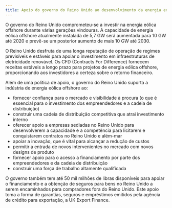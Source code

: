 ```yaml
---
title: Apoio do governo do Reino Unido ao desenvolvimento da energia eólica offshore 
---
```


O governo do Reino Unido comprometeu-se a investir na energia eólica offshore durante várias gerações vindouras. A capacidade de energia eólica offshore atualmente instalada de 5,7 GW será aumentada para 10 GW até 2020 e prevê-se um posterior aumento de mais 10 GW até 2030. 

O Reino Unido desfruta de uma longa reputação de operação de regimes previsíveis e estáveis para apoiar o investimento em infraestruturas de eletricidade renovável. Os CFD (Contracts For Difference) fornecem receitas estáveis a longo prazo para projetos de energia eólica offshore, proporcionando aos investidores a certeza sobre o retorno financeiro.
 
Além de uma política de apoio, o governo do Reino Unido suporta a indústria de energia eólica offshore ao:

- fornecer confiança para o mercado e visibilidade à procura (o que é essencial para o investimento dos empreendedores e a cadeia de distribuição)
- construir uma cadeia de distribuição competitiva que atrai investimento interno
- oferecer apoio a empresas sediadas no Reino Unido para desenvolverem a capacidade e a competência para licitarem e conquistarem contratos no Reino Unido e além-mar
- apoiar a inovação, que é vital para alcançar a redução de custos
- permitir a entrada de novos intervenientes no mercado com novos designs de produto
- fornecer apoio para o acesso a financiamento por parte dos empreendedores e da cadeia de distribuição
- construir uma força de trabalho altamente qualificada

O governo também tem até 50 mil milhões de libras disponíveis para apoiar o financiamento e a obtenção de seguros para bens no Reino Unido a serem encaminhados para compradores fora do Reino Unido. Este apoio toma a forma de garantias, seguros e empréstimos emitidos pela agência de crédito para exportação, a UK Export Finance. 